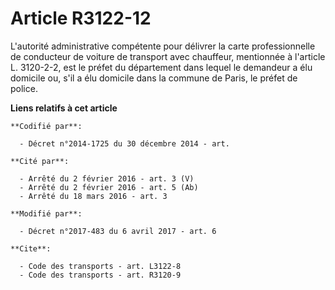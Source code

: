 # Article R3122-12

L'autorité administrative compétente pour délivrer la carte professionnelle de conducteur de voiture de transport avec
chauffeur, mentionnée à l'article L. 3120-2-2, est le préfet du département dans lequel le demandeur a élu domicile ou, s'il
a élu domicile dans la commune de Paris, le préfet de police.

**Liens relatifs à cet article**

	**Codifié par**:

	  - Décret n°2014-1725 du 30 décembre 2014 - art.

	**Cité par**:

	  - Arrêté du 2 février 2016 - art. 3 (V)
	  - Arrêté du 2 février 2016 - art. 5 (Ab)
	  - Arrêté du 18 mars 2016 - art. 3

	**Modifié par**:

	  - Décret n°2017-483 du 6 avril 2017 - art. 6

	**Cite**:

	  - Code des transports - art. L3122-8
	  - Code des transports - art. R3120-9
